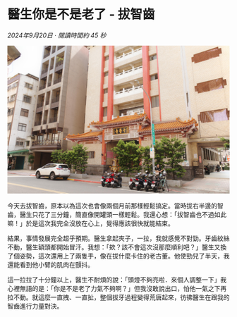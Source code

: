 # 醫生你是不是老了 - 拔智齒

*2024年9月20日 · 閱讀時間約 45 秒*

![random](public/R0000238.JPG)

今天去拔智齒，原本以為這次也會像兩個月前那樣輕鬆搞定。當時拔右半邊的智齒，醫生只花了三分鐘，簡直像開罐頭一樣輕鬆。我還心想：「拔智齒也不過如此嘛！」於是這次我完全沒放在心上，覺得應該很快就能結束。

結果，事情發展完全超乎預期。醫生拿起夾子，一拉，我就感覺不對勁。牙齒紋絲不動，醫生額頭都開始冒汗。我想：「欸？該不會這次沒那麼順利吧？」醫生又換了個姿勢，這次還用上了兩隻手，像在拔什麼卡住的老古董。他使勁兒了半天，我還能看到他小臂的肌肉在顫抖。

這一拉拉了十分鐘以上，醫生不耐煩的說：「頭燈不夠亮啦．來個人調整一下」我心裡無語的是：「你是不是老了力氣不夠啊？」但我沒敢說出口，怕他一氣之下再拉不動。就這麼一直拽、一直扯，整個拔牙過程變得荒唐起來，彷彿醫生在跟我的智齒進行力量對決。

